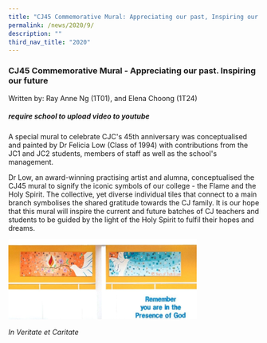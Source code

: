 ```yaml
---
title: "CJ45 Commemorative Mural: Appreciating our past, Inspiring our future"
permalink: /news/2020/9/
description: ""
third_nav_title: "2020"
---
```

### **CJ45 Commemorative Mural - Appreciating our past. Inspiring our future**

Written by: Ray Anne Ng (1T01), and Elena Choong (1T24)

##### **require school to upload video to youtube**

A special mural to celebrate CJC's 45th anniversary was conceptualised and painted by Dr Felicia Low (Class of 1994) with contributions from the JC1 and JC2 students, members of staff as well as the school's management. 

Dr Low, an award-winning practising artist and alumna, conceptualised the CJ45 mural to signify the iconic symbols of our college - the Flame and the Holy Spirit. The collective, yet diverse individual tiles that connect to a main branch symbolises the shared gratitude towards the CJ family. It is our hope that this mural will inspire the current and future batches of CJ teachers and students to be guided by the light of the Holy Spirit to fulfil their hopes and dreams.

<img src="/images/2020cj45mural.jpg" style="width:75%">

_In Veritate et Caritate_